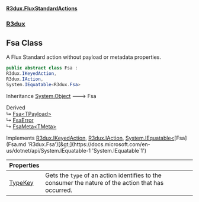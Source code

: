 #### [R3dux.FluxStandardActions](R3dux.FluxStandardActions.md 'R3dux.FluxStandardActions')
### [R3dux](R3dux.FluxStandardActions.md#R3dux 'R3dux')

## Fsa Class

A Flux Standard action without payload or metadata properties.

```csharp
public abstract class Fsa :
R3dux.IKeyedAction,
R3dux.IAction,
System.IEquatable<R3dux.Fsa>
```

Inheritance [System.Object](https://docs.microsoft.com/en-us/dotnet/api/System.Object 'System.Object') &#129106; Fsa

Derived  
&#8627; [Fsa&lt;TPayload&gt;](Fsa_TPayload_.md 'R3dux.Fsa<TPayload>')  
&#8627; [FsaError](FsaError.md 'R3dux.FsaError')  
&#8627; [FsaMeta&lt;TMeta&gt;](FsaMeta_TMeta_.md 'R3dux.FsaMeta<TMeta>')

Implements [R3dux.IKeyedAction](https://docs.microsoft.com/en-us/dotnet/api/R3dux.IKeyedAction 'R3dux.IKeyedAction'), [R3dux.IAction](https://docs.microsoft.com/en-us/dotnet/api/R3dux.IAction 'R3dux.IAction'), [System.IEquatable&lt;](https://docs.microsoft.com/en-us/dotnet/api/System.IEquatable-1 'System.IEquatable`1')[Fsa](Fsa.md 'R3dux.Fsa')[&gt;](https://docs.microsoft.com/en-us/dotnet/api/System.IEquatable-1 'System.IEquatable`1')

| Properties | |
| :--- | :--- |
| [TypeKey](Fsa.TypeKey.md 'R3dux.Fsa.TypeKey') | Gets the `type` of an action identifies to the consumer the nature of the action that has occurred. |
